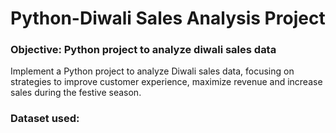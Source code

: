 # Python-Diwali Sales Analysis Project

### Objective: Python project to analyze diwali sales data
Implement a Python project to analyze Diwali sales data, focusing on strategies to improve customer experience, maximize revenue and increase sales during the festive season.

### Dataset used:
